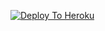 
[![Deploy To Heroku](https://www.herokucdn.com/deploy/button.svg)](https://heroku.com/deploy?template=https://github.com/kostok20/sessionhack_bot)
